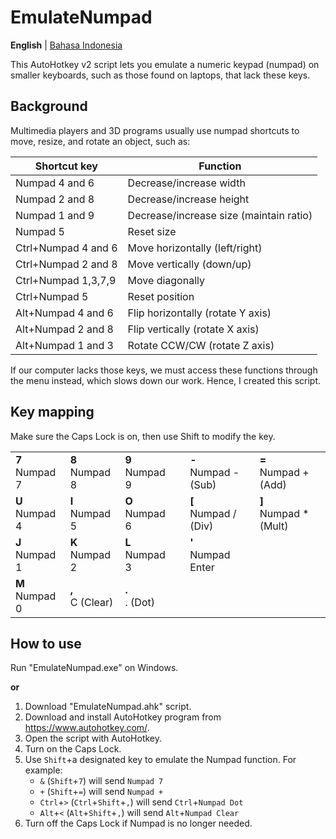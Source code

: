 # EmulateNumpad

**English** | [Bahasa Indonesia](README.id.md)

This AutoHotkey v2 script lets you emulate a numeric keypad (numpad) on smaller keyboards, such as those found on laptops, that lack these keys.

## Background
Multimedia players and 3D programs usually use numpad shortcuts to move, resize, and rotate an object, such as:

| Shortcut key        | Function                                |
| ------------------- | --------------------------------------- |
| Numpad 4 and 6      | Decrease/increase width                 |
| Numpad 2 and 8      | Decrease/increase height                |
| Numpad 1 and 9      | Decrease/increase size (maintain ratio) |
| Numpad 5            | Reset size                              |
| Ctrl+Numpad 4 and 6 | Move horizontally (left/right)          |
| Ctrl+Numpad 2 and 8 | Move vertically (down/up)               |
| Ctrl+Numpad 1,3,7,9 | Move diagonally                         |
| Ctrl+Numpad 5       | Reset position                          |
| Alt+Numpad 4 and 6  | Flip horizontally (rotate Y axis)       |
| Alt+Numpad 2 and 8  | Flip vertically (rotate X axis)         |
| Alt+Numpad 1 and 3  | Rotate CCW/CW (rotate Z axis)           |

If our computer lacks those keys, we must access these functions through the menu instead, which slows down our work. Hence, I created this script.

## Key mapping

Make sure the Caps Lock is on, then use Shift to modify the key.

|||||||
|---|---|---|---|---|--|
| **7**<br>Numpad 7 | **8**<br>Numpad 8 | **9**<br>Numpad 9 | | **-**<br>Numpad - (Sub) | **=**<br>Numpad + (Add)  |
| **U**<br>Numpad 4 | **I**<br>Numpad 5 | **O**<br>Numpad 6 | | **[**<br>Numpad / (Div) | **]**<br>Numpad * (Mult) |
| **J**<br>Numpad 1 | **K**<br>Numpad 2 | **L**<br>Numpad 3 | | **'**<br>Numpad Enter |  |
| **M**<br>Numpad 0 | **,**<br>C (Clear) | **.**<br>. (Dot) |

## How to use

Run "EmulateNumpad.exe" on Windows.

**or**

1. Download "EmulateNumpad.ahk" script.
2. Download and install AutoHotkey program from https://www.autohotkey.com/.
3. Open the script with AutoHotkey.
4. Turn on the Caps Lock.
5. Use `Shift`+a designated key to emulate the Numpad function. For example:
   - `&` (`Shift`+`7`) will send `Numpad 7`
   - `+` (`Shift`+`=`) will send `Numpad +`
   - `Ctrl`+`>` (`Ctrl`+`Shift`+`,`) will send `Ctrl`+`Numpad Dot`
   - `Alt`+`<` (`Alt`+`Shift`+`,`) will send `Alt`+`Numpad Clear`
6. Turn off the Caps Lock if Numpad is no longer needed.